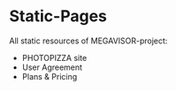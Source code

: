 Static-Pages
============

All static resources of MEGAVISOR-project:

- PHOTOPIZZA site
- User Agreement
- Plans & Pricing
